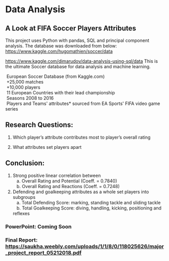 # Data Analysis
## A Look at FIFA Soccer Players Attributes

This project uses Python with pandas, SQL and principal component analysis.  The database was downloaded from below:
https://www.kaggle.com/hugomathien/soccer/data

https://www.kaggle.com/dimarudov/data-analysis-using-sql/data
This is the ultimate Soccer database for data analysis and machine learning.

 European Soccer Database (from Kaggle.com) <br>
 +25,000 matches <br>
 +10,000 players <br>
 11 European Countries with their lead championship <br>
 Seasons 2008 to 2016 <br>
 Players and Teams' attributes* sourced from EA Sports' FIFA video game series <br>

## Research Questions:

1. Which player’s attribute contributes most to player’s overall rating <br>

2. What attributes set players apart <br>

## Conclusion:

1. Strong positive linear correlation between <br>
    a. Overall Rating and Potential (Coeff. = 0.7840) <br>
    b. Overall Rating and Reactions (Coeff. = 0.7248) <br>
2. Defending and goalkeeping attributes as a whole set players into subgroups <br>
    a. Total Defending Score: marking, standing tackle and sliding tackle <br>
    b. Total Goalkeeping Score: diving, handling, kicking, positioning and reflexes <br>

### PowerPoint: Coming Soon

### Final Report: https://saukha.weebly.com/uploads/1/1/8/0/118025626/major_project_report_05212018.pdf


